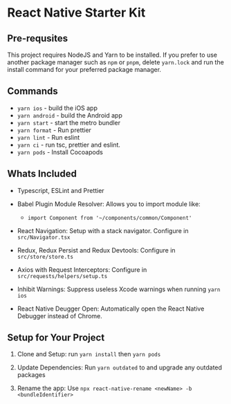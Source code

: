 # React Native Starter Kit

## Pre-requsites

This project requires NodeJS and Yarn to be installed. If you prefer to use another package manager such as `npm` or `pnpm`, delete `yarn.lock` and run the install command for your preferred package manager.

## Commands

- `yarn ios` - build the iOS app
- `yarn android` - build the Android app
- `yarn start` - start the metro bundler
- `yarn format` - Run prettier
- `yarn lint` - Run eslint
- `yarn ci` - run tsc, prettier and eslint.
- `yarn pods` - Install Cocoapods

## Whats Included

- Typescript, ESLint and Prettier

- Babel Plugin Module Resolver: Allows you to import module like:

  - `import Component from '~/components/common/Component'`

- React Navigation: Setup with a stack navigator. Configure in `src/Navigator.tsx`

- Redux, Redux Persist and Redux Devtools: Configure in `src/store/store.ts`

- Axios with Request Interceptors: Configure in `src/requests/helpers/setup.ts`

- Inhibit Warnings: Suppress useless Xcode warnings when running `yarn ios`

- React Native Deugger Open: Automatically open the React Native Debugger instead of Chrome.

## Setup for Your Project

1. Clone and Setup: run `yarn install` then `yarn pods`

2. Update Dependencies: Run `yarn outdated` to and upgrade any outdated packages

3. Rename the app: Use `npx react-native-rename <newName> -b <bundleIdentifier>`
